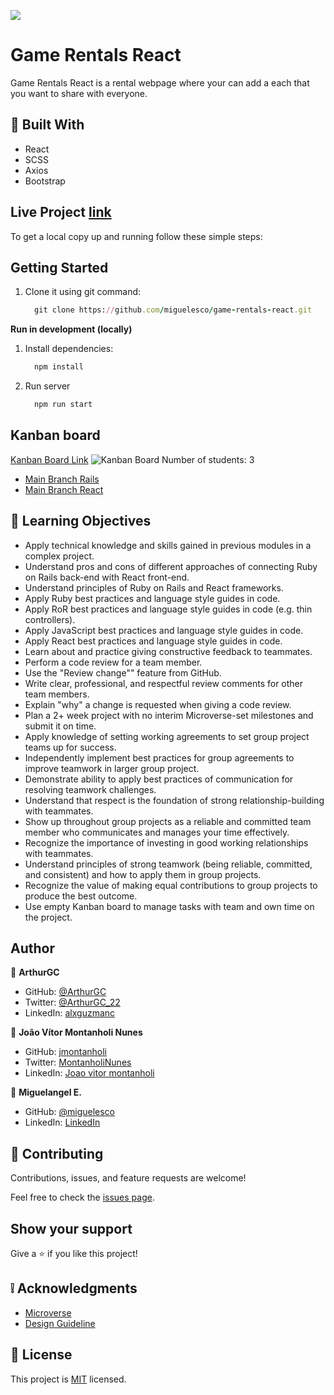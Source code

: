 ![](https://img.shields.io/badge/Microverse-blueviolet)
# Game Rentals React

Game Rentals React is a rental webpage where your can add a each that you want to share with everyone.

## :hammer: Built With

- React
- SCSS
- Axios
- Bootstrap

## Live Project [link](https://gamerentalsreact.herokuapp.com/home)


To get a local copy up and running follow these simple steps:

## Getting Started


1. Clone it using git command:
      ```ruby
        git clone https://github.com/miguelesco/game-rentals-react.git
      ```

**Run in development (locally)**

1. Install dependencies:
      ```ruby
        npm install
      ```
2. Run server
      ```ruby
        npm run start
      ```

## Kanban board
[Kanban Board Link](https://github.com/miguelesco/games-rental-rails/projects/1)
![Kanban Board](https://user-images.githubusercontent.com/73256642/145242439-5ebdf98d-67e0-48d5-8817-03a8a5f406e3.png)
Number of students: 3
- [Main Branch Rails](https://github.com/miguelesco/games-rental-rails/tree/main)
- [Main Branch React](https://github.com/miguelesco/game-rentals-react/tree/main)
## :blue_book: Learning Objectives

- Apply technical knowledge and skills gained in previous modules in a complex project.
- Understand pros and cons of different approaches of connecting Ruby on Rails back-end with React front-end.
- Understand principles of Ruby on Rails and React frameworks.
- Apply Ruby best practices and language style guides in code.
- Apply RoR best practices and language style guides in code (e.g. thin controllers).
- Apply JavaScript best practices and language style guides in code.
- Apply React best practices and language style guides in code.
- Learn about and practice giving constructive feedback to teammates.
- Perform a code review for a team member.
- Use the "Review change"" feature from GitHub.
- Write clear, professional, and respectful review comments for other team members.
- Explain "why" a change is requested when giving a code review.
- Plan a 2+ week project with no interim Microverse-set milestones and submit it on time.
- Apply knowledge of setting working agreements to set group project teams up for success.
- Independently implement best practices for group agreements to improve teamwork in larger group project.
- Demonstrate ability to apply best practices of communication for resolving teamwork challenges.
- Understand that respect is the foundation of strong relationship-building with teammates.
- Show up throughout group projects as a reliable and committed team member who communicates and manages your time effectively.
- Recognize the importance of investing in good working relationships with teammates.
- Understand principles of strong teamwork (being reliable, committed, and consistent) and how to apply them in group projects.
- Recognize the value of making equal contributions to group projects to produce the best outcome.
- Use empty Kanban board to manage tasks with team and own time on the project.

## Author

👤 **ArthurGC**

- GitHub: [@ArthurGC](https://github.com/ArthurGC)
- Twitter: [@ArthurGC_22](https://twitter.com/ArthurGC_22)
- LinkedIn: [alxguzmanc](https://www.linkedin.com/in/alxguzmanc/)

👤 **João Vítor Montanholi Nunes**

- GitHub: [jmontanholi](https://github.com/jmontanholi)
- Twitter: [MontanholiNunes](https://twitter.com/MontanholiNunes)
- LinkedIn: [Joao vitor montanholi](https://www.linkedin.com/in/joaovitormontanholi/)

👤 **Miguelangel E.**

- GitHub: [@miguelesco](https://github.com/miguelesco)
- LinkedIn: [LinkedIn](https://www.linkedin.com/in/miguelangel-escorche-delgado-9a2956163/)


## 🤝 Contributing

Contributions, issues, and feature requests are welcome!

Feel free to check the [issues page](https://github.com/miguelesco/game-rentals-react/issues).

## Show your support

Give a ⭐️ if you like this project!

## :grey_exclamation: Acknowledgments

- [Microverse](https://www.microverse.org/)
- [Design Guideline](https://www.behance.net/gallery/26425031/Vespa-Responsive-Redesign)

## 📝 License

This project is [MIT](LICENSE) licensed.

